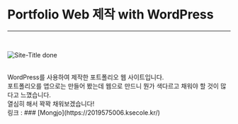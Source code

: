 <h1>Portfolio Web 제작 with WordPress</h1>
<hr>
<br>

![Site-Title done](https://github.com/KorJM/ecloe-project/assets/114234223/7671b56f-a7cb-43a9-82b8-cf093f9c47e7)

<br>
<span>WordPress를 사용하여 제작한 포트폴리오 웹 사이트입니다.</span><br>
<span>포트폴리오를 앱으로는 만들어 봤는데 웹으로 만드니 뭔가 색다르고 채워야 할 것이 많다고 느꼈습니다.</span><br>
<span>열심히 해서 꽉꽉 채워보겠습니다!</span><br>
<span>링크 :</span> ### [Mongjo](https://2019575006.ksecole.kr/)
